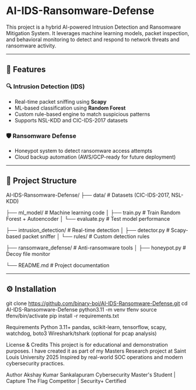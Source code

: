 # AI-IDS-Ransomware-Defense


This project is a hybrid AI-powered Intrusion Detection and Ransomware Mitigation System. It leverages machine learning models, packet inspection, and behavioral monitoring to detect and respond to network threats and ransomware activity.

---

## 🧠 Features

### 🔍 Intrusion Detection (IDS)
- Real-time packet sniffing using **Scapy**
- ML-based classification using **Random Forest**
- Custom rule-based engine to match suspicious patterns
- Supports NSL-KDD and CIC-IDS-2017 datasets

### 🛡️ Ransomware Defense
- Honeypot system to detect ransomware access attempts
- Cloud backup automation (AWS/GCP-ready for future deployment)

---

## 📁 Project Structure

AI-IDS-Ransomware-Defense/ 
├── data/                      # Datasets (CIC-IDS-2017, NSL-KDD)

├── ml_model/                  # Machine learning code
│   ├── train.py               # Train Random Forest + Autoencoder
│   └── evaluate.py            # Test model performance

├── intrusion_detection/       # Real-time detection
│   ├── detector.py            # Scapy-based packet sniffer
│   └── rules/                 # Custom detection rules

├── ransomware_defense/        # Anti-ransomware tools
│   ├── honeypot.py            # Decoy file monitor


└── README.md                  # Project documentation


---

## ⚙️ Installation


git clone https://github.com/binary-boi/AI-IDS-Ransomware-Defense.git
cd AI-IDS-Ransomware-Defense
python3.11 -m venv tfenv
source tfenv/bin/activate
pip install -r requirements.txt

Requirements
Python 3.11+
pandas, scikit-learn, tensorflow, scapy, watchdog, boto3
Wireshark/tshark (optional for pcap analysis)

License & Credits
This project is for educational and demonstration purposes. I have created it as part of my Masters Research project at Saint Louis University 2025
Inspired by real-world SOC operations and modern cybersecurity practices.

Author
Akshay Kumar Sankalapuram
Cybersecurity Master's Student | Capture The Flag Competitor | Security+ Certified
